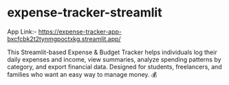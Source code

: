 # expense-tracker-streamlit

App Link:- https://expense-tracker-app-bxcfcbk2t2tynmgpoctxkg.streamlit.app/


This Streamlit-based Expense &amp; Budget Tracker helps individuals log their daily expenses and income, view summaries, analyze spending patterns by category, and export financial data. Designed for students, freelancers, and families who want an easy way to manage money. 💰
